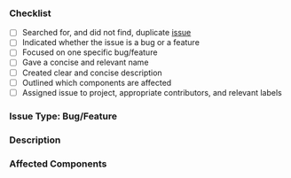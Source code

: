 ### Checklist
 - [ ] Searched for, and did not find, duplicate [issue](https://github.com/TravisSpark/spark-website/issues)
 - [ ] Indicated whether the issue is a bug or a feature
 - [ ] Focused on one specific bug/feature
 - [ ] Gave a concise and relevant name
 - [ ] Created clear and concise description
 - [ ] Outlined which components are affected
 - [ ] Assigned issue to project, appropriate contributors, and relevant labels
 
<!-- Edit as Appropriate -->
### Issue Type: Bug/Feature <!-- Pick one -->

### Description

### Affected Components
